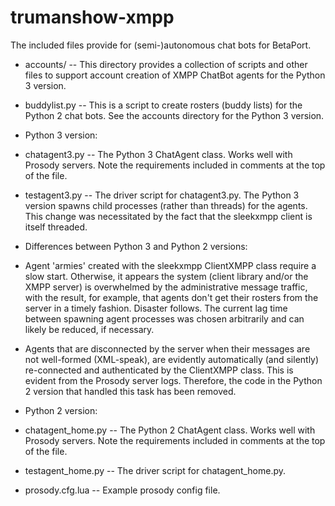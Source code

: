 # trumanshow-xmpp

The included files provide for (semi-)autonomous chat bots for BetaPort.

* accounts/ -- This directory provides a collection of scripts and other files to support account creation of XMPP ChatBot agents for the Python 3 version.

* buddylist.py -- This is a script to create rosters (buddy lists) for the Python 2 chat bots. See the accounts directory for the Python 3 version.

* Python 3 version:
 * chatagent3.py -- The Python 3 ChatAgent class. Works well with Prosody servers. Note the requirements included in comments at the top of the file.
 * testagent3.py -- The driver script for chatagent3.py. The Python 3 version spawns child processes (rather than threads) for the agents. This change was necessitated by the fact that the sleekxmpp client is itself threaded.

* Differences between Python 3 and Python 2 versions:
 * Agent 'armies' created with the sleekxmpp ClientXMPP class require a slow start. Otherwise, it appears the system (client library and/or the XMPP server) is overwhelmed by the administrative message traffic, with the result, for example, that agents don't get their rosters from the server in a timely fashion. Disaster follows. The current lag time between spawning agent processes was chosen arbitrarily and can likely be reduced, if necessary.
 * Agents that are disconnected by the server when their messages are not well-formed (XML-speak), are evidently automatically (and silently) re-connected and authenticated by the ClientXMPP class. This is evident from the Prosody server logs. Therefore, the code in the Python 2 version that handled this task has been removed.

* Python 2 version:
 * chatagent_home.py -- The Python 2 ChatAgent class. Works well with Prosody servers. Note the requirements included in comments at the top of the file.
 * testagent_home.py -- The driver script for chatagent_home.py.
 * prosody.cfg.lua -- Example prosody config file.
